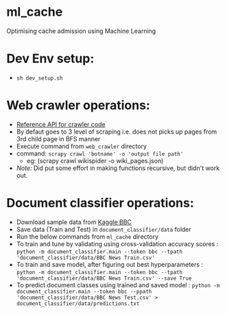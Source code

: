 # ml_cache
Optimising cache admission using Machine Learning

# Dev Env setup:
- `sh dev_setup.sh`

# Web crawler operations:
- [Reference API for crawler code](https://docs.scrapy.org/en/latest/intro/tutorial.html)
- By defaut goes to 3 level of scraping i.e. does not picks up pages from 3rd child page in BFS manner
- Execute command from `web_crawler` directory
- command: `scrapy crawl 'botname' -o 'output file path'`
	- eg: (scrapy crawl wikispider -o wiki_pages.json)
- *Note:* Did put some effort in making functions recursive, but didn't work out.

# Document classifier operations:
- Download sample data from [Kaggle BBC](https://www.kaggle.com/c/learn-ai-bbc/data)
- Save data (Train and Test) in `document_classifier/data` folder
- Run the below commands from `ml_cache` directory
- To train and tune by validating using cross-validation accuracy scores
	: `python -m document_classifier.main --token bbc --tpath 'document_classifier/data/BBC News Train.csv'`
- To train and save model, after figuring out best hyperparameters
	: `python -m document_classifier.main --token bbc --tpath 'document_classifier/data/BBC News Train.csv' --save True`
- To predict document classes using trained and saved model
	: `python -m document_classifier.main --token bbc --ppath 'document_classifier/data/BBC News Test.csv' > document_classifier/data/predictions.txt`